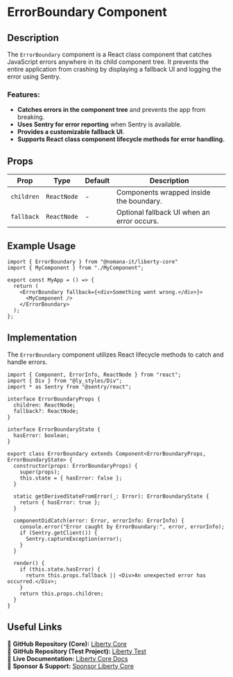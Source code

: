# ErrorBoundary Component

## Description
The `ErrorBoundary` component is a React class component that catches JavaScript errors anywhere in its child component tree. It prevents the entire application from crashing by displaying a fallback UI and logging the error using Sentry.

### Features:
- **Catches errors in the component tree** and prevents the app from breaking.
- **Uses Sentry for error reporting** when Sentry is available.
- **Provides a customizable fallback UI**.
- **Supports React class component lifecycle methods for error handling.**

## Props
| Prop      | Type      | Default | Description |
|-----------|----------|---------|-------------|
| `children` | `ReactNode` | - | Components wrapped inside the boundary. |
| `fallback` | `ReactNode` | - | Optional fallback UI when an error occurs. |

## Example Usage
```tsx
import { ErrorBoundary } from "@nomana-it/liberty-core"
import { MyComponent } from "./MyComponent";

export const MyApp = () => {
  return (
    <ErrorBoundary fallback={<div>Something went wrong.</div>}>
      <MyComponent />
    </ErrorBoundary>
  );
};
```

## Implementation
The `ErrorBoundary` component utilizes React lifecycle methods to catch and handle errors.
```tsx
import { Component, ErrorInfo, ReactNode } from "react";
import { Div } from "@ly_styles/Div";
import * as Sentry from "@sentry/react";

interface ErrorBoundaryProps {
  children: ReactNode;
  fallback?: ReactNode;
}

interface ErrorBoundaryState {
  hasError: boolean;
}

export class ErrorBoundary extends Component<ErrorBoundaryProps, ErrorBoundaryState> {
  constructor(props: ErrorBoundaryProps) {
    super(props);
    this.state = { hasError: false };
  }

  static getDerivedStateFromError(_: Error): ErrorBoundaryState {
    return { hasError: true };
  }

  componentDidCatch(error: Error, errorInfo: ErrorInfo) {
    console.error("Error caught by ErrorBoundary:", error, errorInfo);
    if (Sentry.getClient()) {
      Sentry.captureException(error);
    }
  }

  render() {
    if (this.state.hasError) {
      return this.props.fallback || <Div>An unexpected error has occurred.</Div>;
    }
    return this.props.children;
  }
}
```

## Useful Links
🔗 **GitHub Repository (Core):** [Liberty Core](https://github.com/fblettner/liberty-core/)  
🔗 **GitHub Repository (Test Project):** [Liberty Test](https://github.com/fblettner/liberty-test/)  
📖 **Live Documentation:** [Liberty Core Docs](https://docs.nomana-it.fr/liberty-core/)  
💖 **Sponsor & Support:** [Sponsor Liberty Core](https://github.com/sponsors/fblettner)  